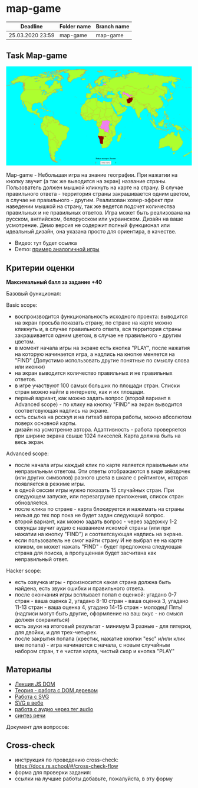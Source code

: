 # map-game

| Deadline         | Folder name | Branch name |
| ---------------- | ----------- | ----------- |
| 25.03.2020 23:59 | map-game    | map-game   |


## Task  Map-game

![](images/map_game.png)

Map-game - Небольшая игра на знание географии. При нажатии на кнопку звучит (а так же выводится на экран) название страны. Пользователь должен мышкой кликнуть на карте на страну. В случае правильного ответа - территория страны закрашивается одним цветом, в случае не правильного - другим. Реализован ховер-эффект при наведении мышкой на страну, так же ведется подсчет количества правильных и не правильных ответов. Игра может быть реализована на русском, английском, белорусском или украинском. Дизайн на ваше усмотрение. Демо версия не содержит полный функционал или идеальный дизайн, она указана просто для ориентира, в качестве.

- Видео: тут будет ссылка
- Demo: [пример аналогичной игры](https://map-game-rs.netlify.app/)

## Критерии оценки

**Максимальный балл за задание +40**

Базовый функционал:

Basic scope:
  - воспроизводится функциональность исходного проекта: выводится на экран просьба показать страну, по стране на карте можно кликнуть и, в случае правильного ответа, вся территория страны закрашивается одним цветом, в случае не правильного - другим цветом.
- в момент начала игры на экране есть кнопка "PLAY", после нажатия на которую начинается игра, а надпись на кнопке меняется на "FIND" (Допустимо использовать другие понятные по смыслу слова или иконки)
- на экран выводится количество правильных и не правильных ответов.
- в игре участвуют 100 самых больших по площади стран. Списки стран можно найти в интернете, как и их площади. 
- первый вариант, как можно задать вопрос (второй вариант в Advanced scope) - по клику на кнопку "FIND" на экран выводится соответсвующая надпись на экране.
- есть ссылка на рсскул и на гитхаб автора работы, можно абсолютом поверх основной карты.
- дизайн на усмотрение автора. Адаптивность - работа проверяется при ширине экрана свыше 1024 пикселей. Карта должна быть на весь экран. 

Advanced scope:
- после начала игры каждый клик по карте является правильным или неправильным ответом. Эти ответы отображаются в виде звёздочек (или других символов) разного цвета в шкале с рейтингом, которая появляется в режиме игры.
- в одной сессии игры нужно показать 15 случайных стран. При следующем запуске, или перезагрузке приложения, список стран обновляется.
- после клика по стране - карта блокируется и нажимать на страны нельзя до тех пор пока не будет задан следующий вопрос.
- второй вариант, как можно задать вопрос - через задержку 1-2 секунды звучит аудио с названием искомой страны (или при нажатии на кнопку "FIND") и соответсвующая надпись на экране. 
- если пользователь не смог найти страну И не выбрал ее на карте кликом, он может нажать "FIND" - будет предложена следующая страна для поиска, а пропущенная будет засчитана как неправильный ответ.

  
Hacker scope:
  - есть озвучка игры - произносится какая страна должна быть найдена, есть звуки ошибки и правильного ответа. 
  - после окончания игры всплывает попап с оценкой: угадано 0-7 стран - ваша оценка 2, угадано 8-10 стран - ваша оценка 3, угадано 11-13 стран - ваша оценка 4, угадано 14-15 стран - молодец! Пять! (надписи могут быть другие, оформление на ваш вкус - но смысл должен сохраниться)
  - есть звуки на итоговый результат - минимум 3 разные - для пятерки, для двойки, и для трех-четырех.
  - после закрытия попапа (крестик, нажатие кнопки "esc" и/или клик вне попапа) - игра начинается с начала, с новым случайным набором стран, т е чистая карта, чистый скор и кнопка "PLAY"
  
  
## Материалы
- [Лекция JS DOM](https://youtu.be/lHsQ6EEp3ms)
- [Теория - работа с DOM деревом](https://learn.javascript.ru/document)
- [Работа с SVG](https://ru.hexlet.io/blog/posts/kak-rabotat-s-formatom-svg-rukovodstvo-dlya-nachinayuschih-veb-razrabotchikov)
- [SVG в вебе](https://svgontheweb.com/ru/)
- [работа с аудио через тег audio](https://xsltdev.ru/html/audio/)
- [синтез речи](https://developer.mozilla.org/ru/docs/Web/API/SpeechSynthesisUtterance)


Документ для вопросов:

## Cross-check

- инструкция по проведению cross-check: https://docs.rs.school/#/cross-check-flow
- форма для проверки задания: 
- ссылки на лучшие работы добавьте, пожалуйста, в эту форму 
